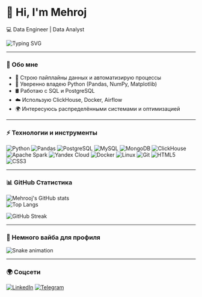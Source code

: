# 👋 Hi, I'm Mehroj  

💻 Data Engineer | Data Analyst   

<img src="https://readme-typing-svg.herokuapp.com?color=%23F75C7E&lines=Data+Engineer;Python+Enthusiast&center=true&width=500&height=50" alt="Typing SVG" />

---

### 🚀 Обо мне
- 🔧 Строю пайплайны данных и автоматизирую процессы  
- 🐍 Уверенно владею Python (Pandas, NumPy, Matplotlib)  
- 🛢 Работаю с SQL и PostgreSQL  
- ☁️ Использую ClickHouse, Docker, Airflow  
- 🌍 Интересуюсь распределёнными системами и оптимизацией

---

### ⚡️ Технологии и инструменты
![Python](https://img.shields.io/badge/Python-3776AB?style=for-the-badge&logo=python&logoColor=white)
![Pandas](https://img.shields.io/badge/Pandas-150458?style=for-the-badge&logo=pandas&logoColor=white)
![PostgreSQL](https://img.shields.io/badge/PostgreSQL-316192?style=for-the-badge&logo=postgresql&logoColor=white)
![MySQL](https://img.shields.io/badge/MySQL-005C84?style=for-the-badge&logo=mysql&logoColor=white)
![MongoDB](https://img.shields.io/badge/MongoDB-47A248?style=for-the-badge&logo=mongodb&logoColor=white)
![ClickHouse](https://img.shields.io/badge/ClickHouse-FFCC01?style=for-the-badge&logo=clickhouse&logoColor=black)
![Apache Spark](https://img.shields.io/badge/Apache_Spark-E25A1C?style=for-the-badge&logo=apachespark&logoColor=white)
![Yandex Cloud](https://img.shields.io/badge/Yandex_Cloud-FF0000?style=for-the-badge&logo=yandex&logoColor=white)
![Docker](https://img.shields.io/badge/Docker-2496ED?style=for-the-badge&logo=docker&logoColor=white)
![Linux](https://img.shields.io/badge/Linux-FCC624?style=for-the-badge&logo=linux&logoColor=black)
![Git](https://img.shields.io/badge/Git-F05032?style=for-the-badge&logo=git&logoColor=white)
![HTML5](https://img.shields.io/badge/HTML5-E34F26?style=for-the-badge&logo=html5&logoColor=white)
![CSS3](https://img.shields.io/badge/CSS3-1572B6?style=for-the-badge&logo=css3&logoColor=white)


---

### 📊 GitHub Статистика
![Mehrooj's GitHub stats](https://github-readme-stats.vercel.app/api?username=immehroj&show_icons=true&theme=radical)  
![Top Langs](https://github-readme-stats.vercel.app/api/top-langs/?username=immehroj&layout=compact&theme=radical)  

![GitHub Streak](https://github-readme-streak-stats.herokuapp.com/?user=immehroj&theme=radical)

---

### 🎵 Немного вайба для профиля
![Snake animation](https://github.com/ТВОЙ_НИК/immehroj/blob/output/github-contribution-grid-snake.svg)

---

### 🌍 Соцсети
[![LinkedIn](https://img.shields.io/badge/LinkedIn-0A66C2?style=for-the-badge&logo=linkedin&logoColor=white)](https://linkedin.com/in/ТВОЙ_ЛИНК)
[![Telegram](https://img.shields.io/badge/Telegram-26A5E4?style=for-the-badge&logo=telegram&logoColor=white)](https://t.me/ТВОЙ_НИК)
